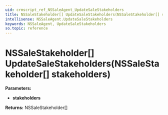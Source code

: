 ```yaml
---
uid: crmscript_ref_NSSaleAgent_UpdateSaleStakeholders
title: NSSaleStakeholder[] UpdateSaleStakeholders(NSSaleStakeholder[] stakeholders)
intellisense: NSSaleAgent.UpdateSaleStakeholders
keywords: NSSaleAgent, UpdateSaleStakeholders
so.topic: reference
---
```


# NSSaleStakeholder[] UpdateSaleStakeholders(NSSaleStakeholder[] stakeholders)

**Parameters:**
 - **stakeholders** 

**Returns:** NSSaleStakeholder[]
